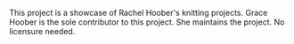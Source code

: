 
This project is a showcase of Rachel Hoober's knitting projects.
Grace Hoober is the sole contributor to this project. She maintains the project.
No licensure needed.